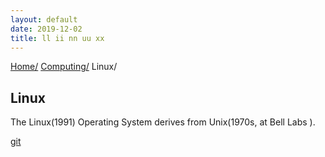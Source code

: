 ```yaml
---
layout: default
date: 2019-12-02
title: ll ii nn uu xx
---
```

<div id="preamble">
<div class="sectionbody">
<div class="paragraph">
<p><span class="small"><a href="../../index.html">Home/</a></span>
<span class="small"><a href="../index.html">Computing/</a></span>
<span class="small">Linux/</span></p>
</div>
</div>
</div>
<div class="sect1">
<h2 id="_linux">Linux</h2>
<div class="sectionbody">
<div class="paragraph">
<p>The Linux(1991) Operating System derives from Unix(1970s, at Bell Labs ).</p>
</div>
<div class="paragraph">
<p><a href="./git.html">git</a></p>
</div>
</div>
</div>

